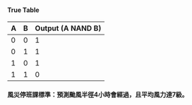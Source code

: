 #### True Table

| A | B | Output (A NAND B) |
|---|---|------------------|
| 0 | 0 | 1                |
| 0 | 1 | 1                |
| 1 | 0 | 1                |
| 1 | 1 | 0                |

#### 風災停班課標準：預測颱風半徑4小時會經過，且平均風力達7級。
